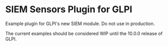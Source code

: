 # SIEM Sensors Plugin for GLPI
Example plugin for GLPI's new SIEM module. Do not use in production.

The current examples should be considered WIP until the 10.0.0 release of GLPI.
